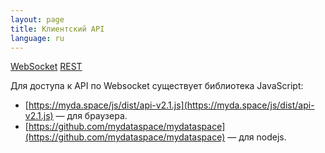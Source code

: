 ```yaml
---
layout: page
title: Клиентский API
language: ru
---
```


<div class="page-tab-list">
    <a href="/ru/docs/client-api" class="page-tab page-tab--active">WebSocket</a>
    <a href="/ru/docs/client-api/websocket" class="page-tab">REST</a>
</div>

Для доступа к API по Websocket существует библиотека JavaScript:
* [https://myda.space/js/dist/api-v2.1.js](https://myda.space/js/dist/api-v2.1.js) &mdash; для браузера.
* [https://github.com/mydataspace/mydataspace](https://github.com/mydataspace/mydataspace) &mdash; для nodejs.